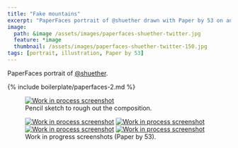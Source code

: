 ```yaml
---
title: "Fake mountains"
excerpt: "PaperFaces portrait of @shuether drawn with Paper by 53 on an iPad."
image: 
  path: &image /assets/images/paperfaces-shuether-twitter.jpg 
  feature: *image
  thumbnail: /assets/images/paperfaces-shuether-twitter-150.jpg
tags: [portrait, illustration, Paper by 53]
---
```


PaperFaces portrait of [@shuether](http://twitter.com/shuether).

{% include boilerplate/paperfaces-2.md %}

<figure>
	<a href="/assets/images/paperfaces-shuether-process-1-lg.jpg"><img src="/assets/images/paperfaces-shuether-process-1-750.jpg" alt="Work in process screenshot"></a>
	<figcaption>Pencil sketch to rough out the composition.</figcaption>
</figure>

<figure class="half">
	<a href="/assets/images/paperfaces-shuether-process-2-lg.jpg"><img src="/assets/images/paperfaces-shuether-process-2-600.jpg" alt="Work in process screenshot"></a>
	<a href="/assets/images/paperfaces-shuether-process-3-lg.jpg"><img src="/assets/images/paperfaces-shuether-process-3-600.jpg" alt="Work in process screenshot"></a>
	<a href="/assets/images/paperfaces-shuether-process-4-lg.jpg"><img src="/assets/images/paperfaces-shuether-process-4-600.jpg" alt="Work in process screenshot"></a>
	<a href="/assets/images/paperfaces-shuether-process-5-lg.jpg"><img src="/assets/images/paperfaces-shuether-process-5-600.jpg" alt="Work in process screenshot"></a>
	<figcaption>Work in progress screenshots (Paper by 53).</figcaption>
</figure>

